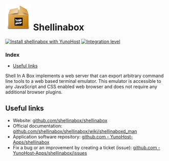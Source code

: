 # <img src="/images/yunohost_package.png" height="80px" alt="Package"> Shellinabox

[![Install shellinabox with YunoHost](https://install-app.yunohost.org/install-with-yunohost.png)](https://install-app.yunohost.org/?app=shellinabox) [![Integration level](https://dash.yunohost.org/integration/shellinabox.svg)](https://dash.yunohost.org/appci/app/shellinabox)

### Index

- [Useful links](#useful-links)

Shell In A Box implements a web server that can export arbitrary command line tools to a web based terminal emulator. This emulator is accessible to any JavaScript and CSS enabled web browser and does not require any additional browser plugins.

## Useful links

+ Website: [github.com/shellinabox/shellinabox](https://github.com/shellinabox/shellinabox)
+ Official documentation: [github.com/shellinabox/shellinabox/wiki/shellinaboxd_man](https://github.com/shellinabox/shellinabox/wiki/shellinaboxd_man)
+ Application software repository: [github.com - YunoHost-Apps/shellinabox](https://github.com/YunoHost-Apps/shellinabox_ynh)
+ Fix a bug or an improvement by creating a ticket (issue): [github.com - YunoHost-Apps/shellinabox/issues](https://github.com/YunoHost-Apps/shellinabox_ynh/issues)
